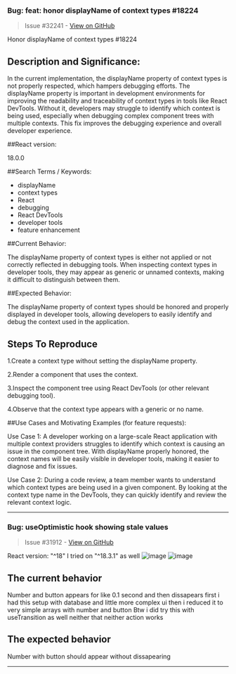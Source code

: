 ### Bug: feat: honor displayName of context types #18224

> Issue #32241 - [View on GitHub](https://github.com/facebook/react/issues/32241)

Honor displayName of context types #18224

## Description and Significance:

In the current implementation, the displayName property of context types is not properly respected, which hampers debugging efforts. The displayName property is important in development environments for improving the readability and traceability of context types in tools like React DevTools. Without it, developers may struggle to identify which context is being used, especially when debugging complex component trees with multiple contexts. This fix improves the debugging experience and overall developer experience.

##React version:

18.0.0

##Search Terms / Keywords:

- displayName
- context types
- React
- debugging
- React DevTools
- developer tools
- feature enhancement

##Current Behavior: 

The displayName property of context types is either not applied or not correctly reflected in debugging tools. When inspecting context types in developer tools, they may appear as generic or unnamed contexts, making it difficult to distinguish between them.

##Expected Behavior: 

The displayName property of context types should be honored and properly displayed in developer tools, allowing developers to easily identify and debug the context used in the application.

## Steps To Reproduce

1.Create a context type without setting the displayName property.

2.Render a component that uses the context.

3.Inspect the component tree using React DevTools (or other relevant debugging tool).

4.Observe that the context type appears with a generic or no name.

##Use Cases and Motivating Examples (for feature requests):

Use Case 1: A developer working on a large-scale React application with multiple context providers struggles to identify which context is causing an issue in the component tree. With displayName properly honored, the context names will be easily visible in developer tools, making it easier to diagnose and fix issues.

Use Case 2: During a code review, a team member wants to understand which context types are being used in a given component. By looking at the context type name in the DevTools, they can quickly identify and review the relevant context logic.


---

### Bug: useOptimistic hook showing stale values

> Issue #31912 - [View on GitHub](https://github.com/facebook/react/issues/31912)


React version: "^18" I tried on "^18.3.1" as well
![image](https://github.com/user-attachments/assets/bf830eaa-182a-4562-96c4-2c03f30d8750)
![image](https://github.com/user-attachments/assets/7ae48ac0-f08b-4bcc-9226-a54361fe44d1)



## The current behavior
Number and button appears for like 0.1 second  and then dissapears
first i had this setup with database and little more complex ui then i reduced it to very simple arrays with number and button 
Btw i did try this with useTransition as well neither that neither action works


## The expected behavior
Number with button should appear without dissapearing 


---

